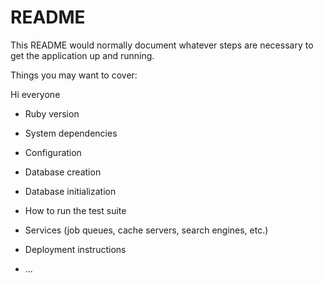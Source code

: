 # README

This README would normally document whatever steps are necessary to get the
application up and running.

Things you may want to cover:

Hi everyone

* Ruby version

* System dependencies

* Configuration

* Database creation

* Database initialization

* How to run the test suite

* Services (job queues, cache servers, search engines, etc.)

* Deployment instructions

* ...


